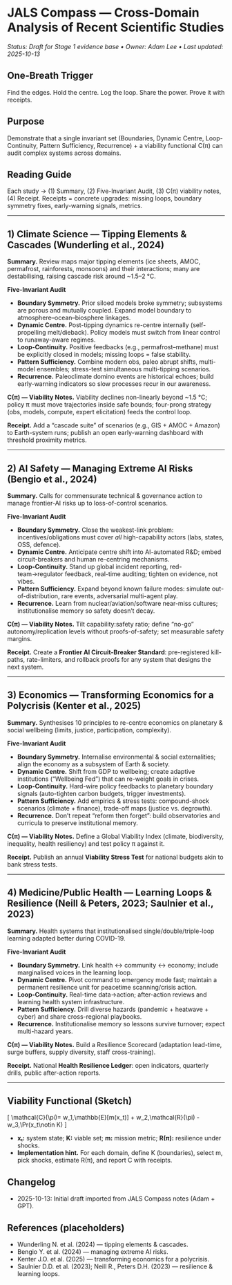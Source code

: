 # JALS Compass — Cross-Domain Analysis of Recent Scientific Studies
_Status: Draft for Stage 1 evidence base • Owner: Adam Lee • Last updated: 2025-10-13_

## One-Breath Trigger
Find the edges. Hold the centre. Log the loop. Share the power. Prove it with receipts.

## Purpose
Demonstrate that a single invariant set (Boundaries, Dynamic Centre, Loop-Continuity, Pattern Sufficiency, Recurrence) + a viability functional C(π) can audit complex systems across domains.

## Reading Guide
Each study → (1) Summary, (2) Five-Invariant Audit, (3) C(π) viability notes, (4) Receipt.
Receipts = concrete upgrades: missing loops, boundary symmetry fixes, early-warning signals, metrics.

---

## 1) Climate Science — Tipping Elements & Cascades (Wunderling et al., 2024)
**Summary.** Review maps major tipping elements (ice sheets, AMOC, permafrost, rainforests, monsoons) and their interactions; many are destabilising, raising cascade risk around ~1.5–2 °C.

**Five-Invariant Audit**
- **Boundary Symmetry.** Prior siloed models broke symmetry; subsystems are porous and mutually coupled. Expand model boundary to atmosphere–ocean–biosphere linkages.
- **Dynamic Centre.** Post-tipping dynamics re-centre internally (self-propelling melt/dieback). Policy models must switch from linear control to runaway-aware regimes.
- **Loop-Continuity.** Positive feedbacks (e.g., permafrost–methane) must be explicitly closed in models; missing loops = false stability.
- **Pattern Sufficiency.** Combine modern obs, paleo abrupt shifts, multi-model ensembles; stress-test simultaneous multi-tipping scenarios.
- **Recurrence.** Paleoclimate domino events are historical echoes; build early-warning indicators so slow processes recur in our awareness.

**C(π) — Viability Notes.** Viability declines non-linearly beyond ~1.5 °C; policy π must move trajectories inside safe bounds; four-prong strategy (obs, models, compute, expert elicitation) feeds the control loop.

**Receipt.** Add a “cascade suite” of scenarios (e.g., GIS + AMOC + Amazon) to Earth-system runs; publish an open early-warning dashboard with threshold proximity metrics.

---

## 2) AI Safety — Managing Extreme AI Risks (Bengio et al., 2024)
**Summary.** Calls for commensurate technical & governance action to manage frontier-AI risks up to loss-of-control scenarios.

**Five-Invariant Audit**
- **Boundary Symmetry.** Close the weakest-link problem: incentives/obligations must cover *all* high-capability actors (labs, states, OSS, defence).
- **Dynamic Centre.** Anticipate centre shift into AI-automated R&D; embed circuit-breakers and human re-centring mechanisms.
- **Loop-Continuity.** Stand up global incident reporting, red-team→regulator feedback, real-time auditing; tighten on evidence, not vibes.
- **Pattern Sufficiency.** Expand beyond known failure modes: simulate out-of-distribution, rare events, adversarial multi-agent play.
- **Recurrence.** Learn from nuclear/aviation/software near-miss cultures; institutionalise memory so safety doesn’t decay.

**C(π) — Viability Notes.** Tilt capability:safety ratio; define “no-go” autonomy/replication levels without proofs-of-safety; set measurable safety margins.

**Receipt.** Create a **Frontier AI Circuit-Breaker Standard**: pre-registered kill-paths, rate-limiters, and rollback proofs for any system that designs the next system.

---

## 3) Economics — Transforming Economics for a Polycrisis (Kenter et al., 2025)
**Summary.** Synthesises 10 principles to re-centre economics on planetary & social wellbeing (limits, justice, participation, complexity).

**Five-Invariant Audit**
- **Boundary Symmetry.** Internalise environmental & social externalities; align the economy as a subsystem of Earth & society.
- **Dynamic Centre.** Shift from GDP to wellbeing; create adaptive institutions (“Wellbeing Fed”) that can re-weight goals in crises.
- **Loop-Continuity.** Hard-wire policy feedbacks to planetary boundary signals (auto-tighten carbon budgets, trigger investments).
- **Pattern Sufficiency.** Add empirics & stress tests: compound-shock scenarios (climate + finance), trade-off maps (justice vs. degrowth).
- **Recurrence.** Don’t repeat “reform then forget”: build observatories and curricula to preserve institutional memory.

**C(π) — Viability Notes.** Define a Global Viability Index (climate, biodiversity, inequality, health resiliency) and test policy π against it.

**Receipt.** Publish an annual **Viability Stress Test** for national budgets akin to bank stress tests.

---

## 4) Medicine/Public Health — Learning Loops & Resilience (Neill & Peters, 2023; Saulnier et al., 2023)
**Summary.** Health systems that institutionalised single/double/triple-loop learning adapted better during COVID-19.

**Five-Invariant Audit**
- **Boundary Symmetry.** Link health ↔ community ↔ economy; include marginalised voices in the learning loop.
- **Dynamic Centre.** Pivot command to emergency mode fast; maintain a permanent resilience unit for peacetime scanning/crisis action.
- **Loop-Continuity.** Real-time data→action; after-action reviews and learning health system infrastructure.
- **Pattern Sufficiency.** Drill diverse hazards (pandemic + heatwave + cyber) and share cross-regional playbooks.
- **Recurrence.** Institutionalise memory so lessons survive turnover; expect multi-hazard years.

**C(π) — Viability Notes.** Build a Resilience Scorecard (adaptation lead-time, surge buffers, supply diversity, staff cross-training).

**Receipt.** National **Health Resilience Ledger**: open indicators, quarterly drills, public after-action reports.

---

## Viability Functional (Sketch)
\[
\mathcal{C}(\pi)= w_1\,\mathbb{E}[m(x_t)] + w_2\,\mathcal{R}(\pi) - w_3\,\Pr(x_t\notin K)
\]
- **xₜ:** system state; **K:** viable set; **m:** mission metric; **R(π):** resilience under shocks.
- **Implementation hint.** For each domain, define K (boundaries), select m, pick shocks, estimate R(π), and report C with receipts.

## Changelog
- 2025-10-13: Initial draft imported from JALS Compass notes (Adam + GPT).

## References (placeholders)
- Wunderling N. et al. (2024) — tipping elements & cascades.
- Bengio Y. et al. (2024) — managing extreme AI risks.
- Kenter J.O. et al. (2025) — transforming economics for a polycrisis.
- Saulnier D.D. et al. (2023); Neill R., Peters D.H. (2023) — resilience & learning loops.
